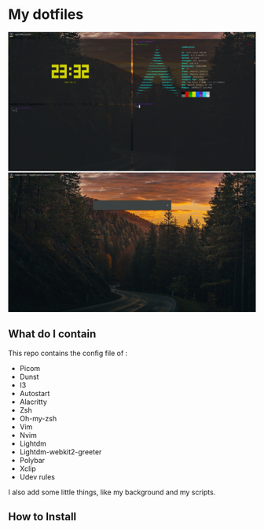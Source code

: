 # My dotfiles

![Screenshot](ScreenShot.png)
![Screenshot](ScreenShotLauncher.png)

## What do I contain

This repo contains the config file of :

- Picom
- Dunst
- I3
- Autostart
- Alacritty
- Zsh
- Oh-my-zsh
- Vim
- Nvim 
- Lightdm
- Lightdm-webkit2-greeter
- Polybar
- Xclip
- Udev rules

I also add some little things, like my background and my scripts.

## How to Install
